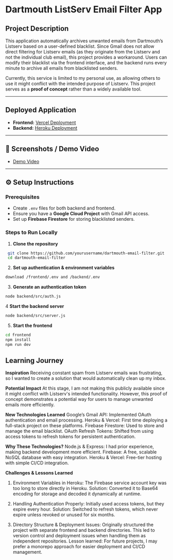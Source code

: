 # **Dartmouth ListServ Email Filter App**

## Project Description  
This application automatically archives unwanted emails from Dartmouth’s Listserv based on a user-defined blacklist. Since Gmail does not allow direct filtering for Listserv emails (as they originate from the Listserv and not the individual club email), this project provides a workaround. Users can modify their blacklist via the frontend interface, and the backend runs every minute to archive all emails from blacklisted senders.  

Currently, this service is limited to my personal use, as allowing others to use it might conflict with the intended purpose of Listserv. This project serves as a **proof of concept** rather than a widely available tool.

---

## Deployed Application  
- **Frontend:** [Vercel Deployment](https://dali-challenge-frontend-b1e2h7k0d-jacobs-projects-8d043269.vercel.app/)  
- **Backend:** [Heroku Deployment](https://dali-challenge-11251b65b2f7.herokuapp.com/)  

---

## 📸 Screenshots / Demo Video  
- [Demo Video](https://drive.google.com/file/d/1cvOUkOpKbmMSPvC0xP3zEgduuJEbqgbC/view?usp=drive_link)  

---

## ⚙️ Setup Instructions  
### **Prerequisites**  
- Create `.env` files for both backend and frontend.  
- Ensure you have a **Google Cloud Project** with Gmail API access.  
- Set up **Firebase Firestore** for storing blacklisted senders.

### **Steps to Run Locally**  

1. **Clone the repository**  
  ```sh
   git clone https://github.com/yourusername/dartmouth-email-filter.git
   cd dartmouth-email-filter
   ```

2. **Set up authentication & environment variables**
  ```sh
  download /frontend/.env and /backend/.env
  ```

3. **Generate an authentication token**
  ```sh
  node backend/src/auth.js
  ```

4 **Start the backend server**
  ```sh
  node backend/src/server.js
  ```

5. **Start the frontend**
  ```sh
  cd frontend
  npm install
  npm run dev
  ```

## Learning Journey

**Inspiration**
Receiving constant spam from Listserv emails was frustrating, so I wanted to create a solution that would automatically clean up my inbox.

**Potential Impact**
At this stage, I am not making this publicly available since it might conflict with Listserv's intended functionality. However, this proof of concept demonstrates a potential way for users to manage unwanted emails more efficiently.

**New Technologies Learned**
Google’s Gmail API: Implemented OAuth authentication and email processing.
Heroku & Vercel: First time deploying a full-stack project on these platforms.
Firebase Firestore: Used to store and manage the email blacklist.
OAuth Refresh Tokens: Shifted from using access tokens to refresh tokens for persistent authentication.

**Why These Technologies?**
Node.js & Express: I had prior experience, making backend development more efficient.
Firebase: A free, scalable NoSQL database with easy integration.
Heroku & Vercel: Free-tier hosting with simple CI/CD integration.

**Challenges & Lessons Learned**
1. Environment Variables in Heroku:
The Firebase service account key was too long to store directly in Heroku.
Solution: Converted it to Base64 encoding for storage and decoded it dynamically at runtime.

2. Handling Authentication Properly:
Initially used access tokens, but they expire every hour.
Solution: Switched to refresh tokens, which never expire unless revoked or unused for six months.

3. Directory Structure & Deployment Issues:
Originally structured the project with separate frontend and backend directories.
This led to version control and deployment issues when handling them as independent repositories.
Lesson learned: For future projects, I may prefer a monorepo approach for easier deployment and CI/CD management.
